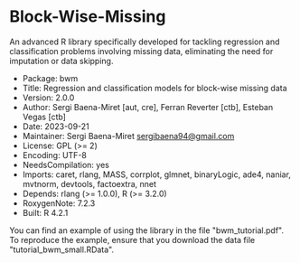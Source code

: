# Block-Wise-Missing
An advanced R library specifically developed for tackling regression and classification problems involving missing data, eliminating the need for imputation or data skipping.

- Package: bwm
- Title: Regression and classification models for block-wise missing data
- Version: 2.0.0
- Author: Sergi Baena-Miret [aut, cre], Ferran Reverter [ctb], Esteban Vegas [ctb]
- Date: 2023-09-21
- Maintainer: Sergi Baena-Miret <sergibaena94@gmail.com>
- License: GPL (>= 2)
- Encoding: UTF-8
- NeedsCompilation: yes
- Imports: caret, rlang, MASS, corrplot, glmnet, binaryLogic, ade4,
        naniar, mvtnorm, devtools, factoextra, nnet      
- Depends: rlang (>= 1.0.0), R (>= 3.2.0)
- RoxygenNote: 7.2.3
- Built: R 4.2.1

You can find an example of using the library in the file "bwm_tutorial.pdf". To reproduce the example, ensure that you download the data file "tutorial_bwm_small.RData".

